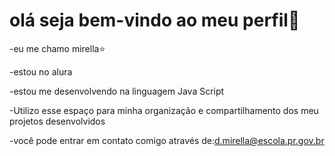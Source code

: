# olá seja bem-vindo ao meu perfil🖤

-eu me chamo mirella⭐

-estou no alura

-estou me desenvolvendo na linguagem Java Script 

-Utilizo esse espaço para minha organização e compartilhamento dos meu projetos desenvolvidos

-você pode entrar em contato comigo através de:d.mirella@escola.pr.gov.br

